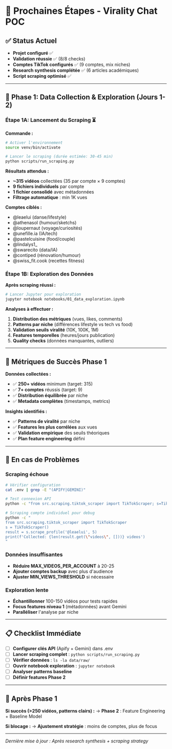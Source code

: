 # 🎯 Prochaines Étapes - Virality Chat POC

## ✅ Status Actuel

- **Projet configuré** ✅
- **Validation réussie** ✅ (8/8 checks)
- **Comptes TikTok configurés** ✅ (9 comptes, mix niches)
- **Research synthesis complétée** ✅ (6 articles académiques)
- **Script scraping optimisé** ✅

---

## 🚀 Phase 1: Data Collection & Exploration (Jours 1-2)

### Étape 1A: Lancement du Scraping ⏳

**Commande :**

```bash
# Activer l'environnement
source venv/bin/activate

# Lancer le scraping (durée estimée: 30-45 min)
python scripts/run_scraping.py
```

**Résultats attendus :**

- **~315 vidéos** collectées (35 par compte × 9 comptes)
- **9 fichiers individuels** par compte
- **1 fichier consolidé** avec métadonnées
- **Filtrage automatique** : min 1K vues

**Comptes ciblés :**

- @leaelui (danse/lifestyle)
- @athenasol (humour/sketchs)
- @loupernaut (voyage/curiosités)
- @unefille.ia (IA/tech)
- @pastelcuisine (food/couple)
- @lindalys1\_
- @swarecito (data/IA)
- @contiped (rénovation/humour)
- @swiss_fit.cook (recettes fitness)

### Étape 1B: Exploration des Données

**Après scraping réussi :**

```bash
# Lancer Jupyter pour exploration
jupyter notebook notebooks/01_data_exploration.ipynb
```

**Analyses à effectuer :**

1. **Distribution des métriques** (vues, likes, comments)
2. **Patterns par niche** (différences lifestyle vs tech vs food)
3. **Validation seuils viralité** (10K, 100K, 1M)
4. **Features temporelles** (heures/jours publication)
5. **Quality checks** (données manquantes, outliers)

---

## 🎯 Métriques de Succès Phase 1

**Données collectées :**

- ✅ **250+ vidéos** minimum (target: 315)
- ✅ **7+ comptes** réussis (target: 9)
- ✅ **Distribution équilibrée** par niche
- ✅ **Metadata complètes** (timestamps, metrics)

**Insights identifiés :**

- ✅ **Patterns de viralité** par niche
- ✅ **Features les plus corrélées** aux vues
- ✅ **Validation empirique** des seuils théoriques
- ✅ **Plan feature engineering** défini

---

## 🔧 En cas de Problèmes

### Scraping échoue

```bash
# Vérifier configuration
cat .env | grep -E "(APIFY|GEMINI)"

# Test connexion API
python -c "from src.scraping.tiktok_scraper import TikTokScraper; s=TikTokScraper(); print('✅ OK')"

# Scraping compte individuel pour debug
python -c "
from src.scraping.tiktok_scraper import TikTokScraper
s = TikTokScraper()
result = s.scrape_profile('@leaelui', 5)
print(f'Collected: {len(result.get(\"videos\", []))} videos')
"
```

### Données insuffisantes

- **Réduire MAX_VIDEOS_PER_ACCOUNT** à 20-25
- **Ajouter comptes backup** avec plus d'audience
- **Ajuster MIN_VIEWS_THRESHOLD** si nécessaire

### Exploration lente

- **Échantillonner** 100-150 vidéos pour tests rapides
- **Focus features niveau 1** (métadonnées) avant Gemini
- **Paralléliser** l'analyse par niche

---

## 📋 Checklist Immédiate

- [ ] **Configurer clés API** (Apify + Gemini) dans .env
- [ ] **Lancer scraping complet** : `python scripts/run_scraping.py`
- [ ] **Vérifier données** : `ls -la data/raw/`
- [ ] **Ouvrir notebook exploration** : `jupyter notebook`
- [ ] **Analyser patterns baseline**
- [ ] **Définir features Phase 2**

---

## 🎯 Après Phase 1

**Si succès (>250 vidéos, patterns clairs) :**
→ **Phase 2** : Feature Engineering + Baseline Model

**Si blocage :**
→ **Ajustement stratégie** : moins de comptes, plus de focus

---

_Dernière mise à jour : Après research synthesis + scraping strategy_
